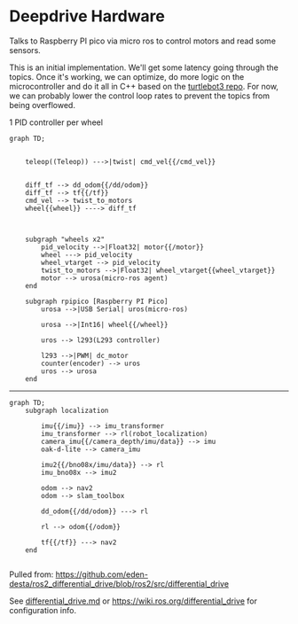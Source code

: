 # Deepdrive Hardware

Talks to Raspberry PI pico via micro ros to control motors and read some sensors.

This is an initial implementation. We'll get some latency going through the topics. Once it's working, we can optimize, do more logic on the microcontroller and do it all in C++ based on the [turtlebot3 repo](https://github.com/ROBOTIS-GIT/turtlebot3/blob/humble-devel/turtlebot3_node). For now, we can probably lower the control loop rates to prevent the topics from being overflowed.

1 PID controller per wheel

```mermaid
graph TD;

    
    teleop((Teleop)) --->|twist| cmd_vel{{/cmd_vel}}
    
    
    diff_tf --> dd_odom{{/dd/odom}}
    diff_tf --> tf{{/tf}}
    cmd_vel --> twist_to_motors
    wheel{{wheel}} ----> diff_tf



    subgraph "wheels x2"
        pid_velocity -->|Float32| motor{{/motor}}
        wheel ---> pid_velocity
        wheel_vtarget --> pid_velocity
        twist_to_motors -->|Float32| wheel_vtarget{{wheel_vtarget}}
        motor --> urosa(micro-ros agent)
    end

    subgraph rpipico [Raspberry PI Pico]
        urosa -->|USB Serial| uros(micro-ros)
        
        urosa -->|Int16| wheel{{/wheel}}
        
        uros --> l293(L293 controller)

        l293 -->|PWM| dc_motor
        counter(encoder) --> uros
        uros --> urosa
    end
```

---

```mermaid
graph TD;
    subgraph localization

        imu{{/imu}} --> imu_transformer
        imu_transformer --> rl(robot_localization)
        camera_imu{{/camera_depth/imu/data}} --> imu
        oak-d-lite --> camera_imu

        imu2{{/bno08x/imu/data}} --> rl
        imu_bno08x --> imu2
        
        odom --> nav2
        odom --> slam_toolbox

        dd_odom{{/dd/odom}} ---> rl

        rl --> odom{{/odom}}

        tf{{/tf}} ---> nav2
    end    
    
```




Pulled from:
https://github.com/eden-desta/ros2_differential_drive/blob/ros2/src/differential_drive

See [differential_drive.md](./differential_drive.md) or https://wiki.ros.org/differential_drive for configuration info.

